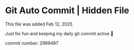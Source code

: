 # Git Auto Commit | Hidden File

This file was added Feb 12, 2025

Just for fun and keeping my daily git commit active 🤪

commit number: 2999487
